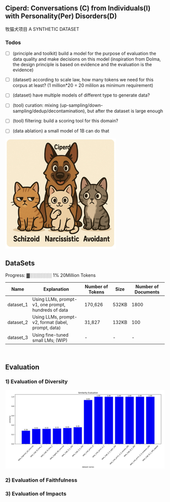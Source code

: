## Ciperd: Conversations (C) from Individuals(I) with Personality(Per) Disorders(D)

牧猫犬项目
A SYNTHETIC DATASET

<!-- 
![alt text](img/ciperd2.jpg "The 3 most popular types of personality disorders."){style="width:500px;"} -->

### Todos

- [ ] (principle and toolkit) build a model for the purpose of evaluation the data quality and make decisions on this model (inspiration from Dolma, the design principle is based on evidence and the evaluation is the evidence)
- [ ] (dataset) according to scale law, how many tokens we need for this corpus at least? (1 million*20 = 20 mililon as minimum requirement)
- [ ] (dataset) have multiple models of different type to generate data?
- [ ] (tool) curation: mixing (up-sampling/down-sampling/dedup/decontamination), but after the dataset is large enough
- [ ] (tool) filtering: build a scoring tool for this domain?
- [ ] (data ablation) a small model of 1B can do that 


<img src="img/ciperd2.jpg" alt="The 3 most popular types of personality disorders." width="350">

## DataSets
Progress: ▓░░░░░░░ 1% 20Million Tokens

| Name      | Explanation                                         | Number of Tokens | Size  | Number of Documents |
| --------- | --------------------------------------------------- | ---------------- | ----- | ------------------- |
| dataset_1 | Using LLMs, prompt-v1, one prompt, hundreds of data | 170,626          | 532KB | 1800                |
| dataset_2 | Using LLMs, prompt-v2, format (label, prompt, data) | 31,827           | 132KB | 100                 |
| dataset_3 | Using fine-tuned small LMs; (WIP)                   | \-               | \-    | \-                  |

<br>

<!-- ![alt text](img/img_diversity.jpg "Evaluation Diversity") -->

## Evaluation

### 1) Evaluation of Diversity

<img src="img/img_diversity.jpg" alt="Evaluation of Diversity." width="850">

### 2) Evaluation of Faithfulness

### 3) Evaluation of Impacts